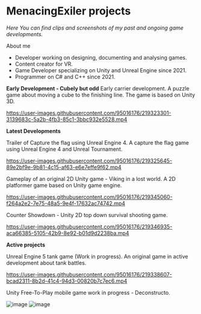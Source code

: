 # MenacingExiler projects

*Here You can find clips and screenshots of my past and ongoing game developments.*

About me


- Developer working on designing, documenting and analysing games.
- Content creator for VR.
- Game Developer specializing on Unity and Unreal Engine since 2021.
- Programmer on C# and C++ since 2021.

**Early Development - Cubely but odd**
Early carrier development. A puzzle game about moving a cube to the finishing line. The game is based on Unity 3D.

https://user-images.githubusercontent.com/95016176/219323301-3139683c-5a2b-4fb3-85c1-3bbc932e5528.mp4

**Latest Developments**


Trailer of Capture the flag using Unreal Engine 4. A capture the flag game using Unreal Engine 4 and Unreal Tournament.

https://user-images.githubusercontent.com/95016176/219325645-89e2bf9e-9b81-4c15-af63-e6e7effe9f62.mp4

Gameplay of an original 2D Unity game - Viking in a lost world. A 2D platformer game based on Unity game engine.

https://user-images.githubusercontent.com/95016176/219345060-f264a2e2-7e75-48a5-9e4f-17632ac74742.mp4

Counter Showdown - Unity 2D top down survival shooting game.

https://user-images.githubusercontent.com/95016176/219346935-aca66385-5105-42b9-8e92-b01d9d2238ba.mp4

**Active projects**


Unreal Engine 5 tank game (Work in progress). An original game in active development about tank battles.

https://user-images.githubusercontent.com/95016176/219338607-bcad2311-8b2d-41c4-94d3-00820b7c7ec6.mp4

Unity Free-To-Play mobile game work in progress - Deconstructo.

![image](https://user-images.githubusercontent.com/95016176/219348330-13bdac95-f284-4c42-be2d-3fda63116785.png)
![image](https://user-images.githubusercontent.com/95016176/219348428-0b79213a-dc58-4a48-a7a4-ad3d3fd6e667.png)

